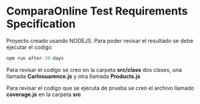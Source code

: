 # ComparaOnline Test Requirements Specification

Proyecto creado usando NODEJS. Para poder revisar el resultado se debe ejecutar el codigo

```js
npm run after-30-days
```

Para revisar el codigo se creo en la carpeta **src/class** dos clases, una llamada **CarInsuarence.js** y otra llamada **Products.js**

Para revisar el codigo que se ejecuta de prueba se creó el archivo llamado **coverage.js** en la carpeta **src**
